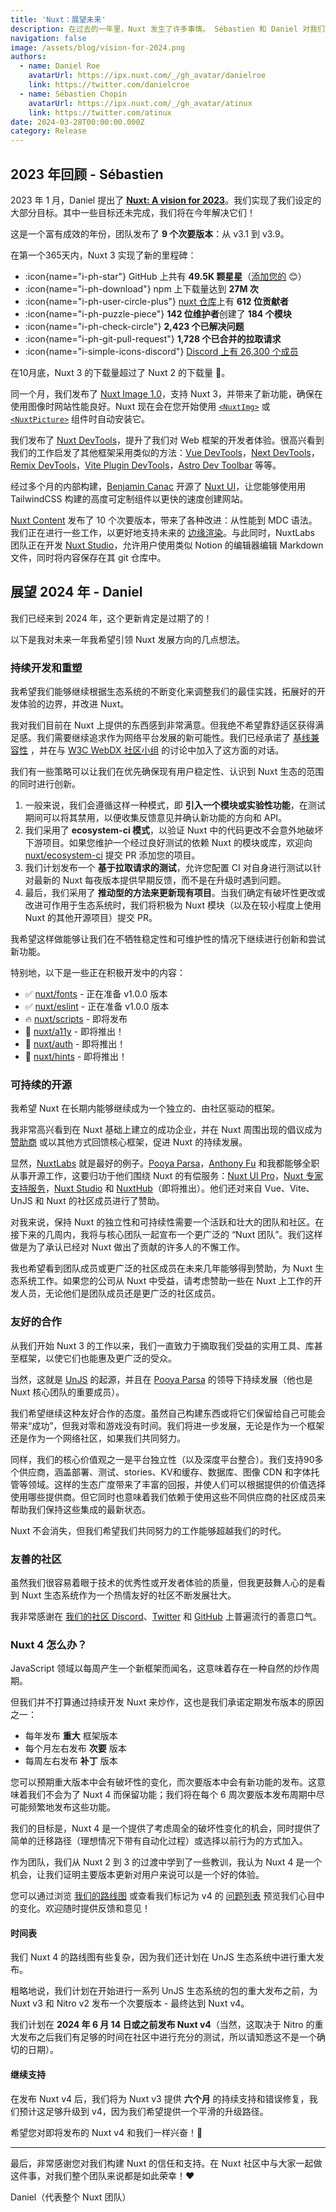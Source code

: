 ```yaml
---
title: 'Nuxt：展望未来'
description: 在过去的一年里，Nuxt 发生了许多事情。 Sébastien 和 Daniel 对我们取得的成就以及下一步的计划进行了分享。
navigation: false
image: /assets/blog/vision-for-2024.png
authors:
  - name: Daniel Roe
    avatarUrl: https://ipx.nuxt.com/_/gh_avatar/danielroe
    link: https://twitter.com/danielcroe
  - name: Sébastien Chopin
    avatarUrl: https://ipx.nuxt.com/_/gh_avatar/atinux
    link: https://twitter.com/atinux
date: 2024-03-28T00:00:00.000Z
category: Release
---
```


## 2023 年回顾 - Sébastien

2023 年 1 月，Daniel 提出了 [**Nuxt: A vision for 2023**](/blog/vision-2023)。我们实现了我们设定的大部分目标。其中一些目标还未完成，我们将在今年解决它们！

这是一个富有成效的年份，团队发布了 **9 个次要版本**：从 v3.1 到 v3.9。

在第一个365天内，Nuxt 3 实现了新的里程碑：

- :icon{name="i-ph-star"} GitHub 上共有 **49.5K 颗星星**（[添加您的](https://github.com/nuxt/nuxt) 😊）
- :icon{name="i-ph-download"} npm 上下载量达到 **27M 次**
- :icon{name="i-ph-user-circle-plus"} [nuxt 仓库](https://github.com/nuxt/nuxt)上有 **612 位贡献者**
- :icon{name="i-ph-puzzle-piece"} **142 位维护者**创建了 **184 个模块**
- :icon{name="i-ph-check-circle"} **2,423 个已解决问题**
- :icon{name="i-ph-git-pull-request"} **1,728 个已合并的拉取请求**
- :icon{name="i-simple-icons-discord"} [Discord 上有 26,300 个成员](https://chat.nuxt.dev)

在10月底，Nuxt 3 的下载量超过了 Nuxt 2 的下载量 🚀。

同一个月，我们发布了 [Nuxt Image 1.0](https://image.nuxt.com)，支持 Nuxt 3，并带来了新功能，确保在使用图像时网站性能良好。Nuxt 现在会在您开始使用 [`<NuxtImg>`](/docs/api/components/nuxt-img) 或 [`<NuxtPicture>`](/docs/api/components/nuxt-picture) 组件时自动安装它。

我们发布了 [Nuxt DevTools](/blog/nuxt-devtools-v1-0)，提升了我们对 Web 框架的开发者体验。很高兴看到我们的工作启发了其他框架采用类似的方法：[Vue DevTools](https://twitter.com/vuejs/status/1741032977919053865)，[Next DevTools](https://twitter.com/xinyao27/status/1741447261132145133)，[Remix DevTools](https://twitter.com/AlemTuzlak59192/status/1741903214860009539)，[Vite Plugin DevTools](https://github.com/pheno-agency/vite-plugin-devtools)，[Astro Dev Toolbar](https://twitter.com/n_moore/status/1732164645778071888) 等等。

经过多个月的内部构建，[Benjamin Canac](https://github.com/benjamincanac) 开源了 [Nuxt UI](https://ui.nuxt.com)，让您能够使用用 TailwindCSS 构建的高度可定制组件以更快的速度创建网站。

[Nuxt Content](http://content.nuxt.com) 发布了 10 个次要版本，带来了各种改进：从性能到 MDC 语法。我们正在进行一些工作，以更好地支持未来的 [边缘渲染](https://nuxt.com/blog/nuxt-on-the-edge)。与此同时，NuxtLabs 团队正在开发 [Nuxt Studio](https://nuxt.studio)，允许用户使用类似 Notion 的编辑器编辑 Markdown 文件，同时将内容保存在其 git 仓库中。

## 展望 2024 年 - Daniel

我们已经来到 2024 年，这个更新肯定是过期了的！

以下是我对未来一年我希望引领 Nuxt 发展方向的几点想法。

### 持续开发和重塑

我希望我们能够继续根据生态系统的不断变化来调整我们的最佳实践，拓展好的开发体验的边界，并改进 Nuxt。

我对我们目前在 Nuxt 上提供的东西感到非常满意。但我绝不希望靠舒适区获得满足感。我们需要继续追求作为网络平台发展的新可能性。我们已经承诺了 [基线兼容性](https://developer.mozilla.org/en-US/docs/Glossary/Baseline/Compatibility) ，并在与 [W3C WebDX 社区小组](https://github.com/web-platform-dx/web-features) 的讨论中加入了这方面的对话。

我们有一些策略可以让我们在优先确保现有用户稳定性、认识到 Nuxt 生态的范围的同时进行创新。

1. 一般来说，我们会遵循这样一种模式，即 **引入一个模块或实验性功能**，在测试期间可以将其禁用，以便收集反馈意见并确认新功能的方向和 API。
2. 我们采用了 **ecosystem-ci 模式**，以验证 Nuxt 中的代码更改不会意外地破坏下游项目。如果您维护一个经过良好测试的依赖 Nuxt 的模块或库，欢迎向 [nuxt/ecosystem-ci](https://github.com/nuxt/ecosystem-ci) 提交 PR 添加您的项目。
3. 我们计划发布一个 **基于拉取请求的测试**，允许您配置 CI 对自身进行测试以针对最新的 Nuxt 每夜版本提供早期反馈，而不是在升级时遇到问题。
4. 最后，我们采用了 **推动型的方法来更新现有项目**。当我们确定有破坏性更改或改进可作用于生态系统时，我们将积极为 Nuxt 模块（以及在较小程度上使用 Nuxt 的其他开源项目）提交 PR。

我希望这样做能够让我们在不牺牲稳定性和可维护性的情况下继续进行创新和尝试新功能。

特别地，以下是一些正在积极开发中的内容：

- ✅ [nuxt/fonts](https://github.com/nuxt/fonts) - 正在准备 v1.0.0 版本
- ✅ [nuxt/eslint](https://github.com/nuxt/eslint) - 正在准备 v1.0.0 版本
- 🔥 [nuxt/scripts](https://github.com/nuxt/scripts) - 即将发布
- 🚧 [nuxt/a11y](https://github.com/nuxt/a11y) - 即将推出！
- 🚧 [nuxt/auth](https://github.com/nuxt/auth) - 即将推出！
- 🚧 [nuxt/hints](https://github.com/nuxt/hints) - 即将推出！

### 可持续的开源

我希望 Nuxt 在长期内能够继续成为一个独立的、由社区驱动的框架。

我非常高兴看到在 Nuxt 基础上建立的成功企业，并在 Nuxt 周围出现的倡议成为 [赞助商](/enterprise/sponsors) 或以其他方式回馈核心框架，促进 Nuxt 的持续发展。

显然，[NuxtLabs](https://nuxtlabs.com) 就是最好的例子。[Pooya Parsa](https://github.com/pi0)，[Anthony Fu](https://github.com/antfu) 和我都能够全职从事开源工作，这要归功于他们围绕 Nuxt 的有偿服务：[Nuxt UI Pro](https://ui.nuxt.com/pro/getting-started)，[Nuxt 专家支持服务](/enterprise/support)，[Nuxt Studio](https://nuxt.studio/) 和 [NuxtHub](https://hub.nuxt.com/)（即将推出）。他们还对来自 Vue、Vite、UnJS 和 Nuxt 的社区成员进行了赞助。

对我来说，保持 Nuxt 的独立性和可持续性需要一个活跃和壮大的团队和社区。在接下来的几周内，我将与核心团队一起宣布一个更广泛的 “Nuxt 团队”。我们这样做是为了承认已经对 Nuxt 做出了贡献的许多人的不懈工作。

我也希望看到团队成员或更广泛的社区成员在未来几年能够得到赞助，为 Nuxt 生态系统工作。如果您的公司从 Nuxt 中受益，请考虑赞助一些在 Nuxt 上工作的开发人员，无论他们是团队成员还是更广泛的社区成员。

### 友好的合作

从我们开始 Nuxt 3 的工作以来，我们一直致力于摘取我们受益的实用工具、库甚至框架，以使它们也能惠及更广泛的受众。

当然，这就是 [UnJS](https://unjs.zhcndoc.com/) 的起源，并且在 [Pooya Parsa](https://github.com/pi0) 的领导下持续发展（他也是 Nuxt 核心团队的重要成员）。

我们希望继续这种友好合作的态度。虽然自己构建东西或将它们保留给自己可能会带来“成功”，但我对零和游戏没有时间。我们将进一步发展，无论是作为一个框架还是作为一个网络社区，如果我们共同努力。

同样，我们的核心价值观之一是平台独立性（以及深度平台整合）。我们支持90多个供应商，涵盖部署、测试、stories、KV和缓存、数据库、图像 CDN 和字体托管等领域。这样的生态广度带来了丰富的回报，并使人们可以根据提供的价值选择使用哪些提供商。但它同时也意味着我们依赖于使用这些不同供应商的社区成员来帮助我们保持这些集成的最新状态。

Nuxt 不会消失，但我们希望我们共同努力的工作能够超越我们的时代。

### 友善的社区

虽然我们很容易着眼于技术的优秀性或开发者体验的质量，但我更鼓舞人心的是看到 Nuxt 生态系统作为一个热情友好的社区不断发展壮大。

我非常感谢在 [我们的社区 Discord](https://chat.nuxt.dev)、[Twitter](https://twitter.com/nuxt_js) 和 [GitHub](https://github.com/nuxt/nuxt) 上普遍流行的善意口气。

### Nuxt 4 怎么办？

JavaScript 领域以每周产生一个新框架而闻名，这意味着存在一种自然的炒作周期。

但我们并不打算通过持续开发 Nuxt 来炒作，这也是我们承诺定期发布版本的原因之一：

- 每年发布 **重大** 框架版本
- 每个月左右发布 **次要** 版本
- 每周左右发布 **补丁** 版本

您可以预期重大版本中会有破坏性的变化，而次要版本中会有新功能的发布。这意味着我们不会为了 Nuxt 4 而保留功能；我们将在每个 6 周次要版本发布周期中尽可能频繁地发布这些功能。

我们的目标是，Nuxt 4 是一个提供了考虑周全的破坏性变化的机会，同时提供了简单的迁移路径（理想情况下带有自动化过程）或选择以前行为的方式加入。

作为团队，我们从 Nuxt 2 到 3 的过渡中学到了一些教训，我认为 Nuxt 4 是一个机会，让我们证明主要版本更新对用户来说可以是一个好的体验。

您可以通过浏览 [我们的路线图](https://github.com/orgs/nuxt/projects/8/views/4) 或查看我们标记为 v4 的 [问题列表](https://github.com/nuxt/nuxt/issues?q=is\:issue+label:4.x) 预览我们心目中的变化。欢迎随时提供反馈和意见！

#### 时间表

我们 Nuxt 4 的路线图有些复杂，因为我们还计划在 UnJS 生态系统中进行重大发布。

粗略地说，我们计划在开始进行一系列 UnJS 生态系统的包的重大发布之前，为 Nuxt v3 和 Nitro v2 发布一个次要版本 - 最终达到 Nuxt v4。

我们计划在 **2024 年 6 月 14 日或之前发布 Nuxt v4**（当然，这取决于 Nitro 的重大发布之后我们有足够的时间在社区中进行充分的测试，所以请知悉这不是一个确切的日期）。

#### 继续支持

在发布 Nuxt v4 后，我们将为 Nuxt v3 提供 **六个月** 的持续支持和错误修复，我们预计这足够升级到 v4，因为我们希望提供一个平滑的升级路径。

希望您对即将发布的 Nuxt v4 和我们一样兴奋！🎉

---

最后，非常感谢您对我们构建 Nuxt 的信任和支持。在 Nuxt 社区中与大家一起做这件事，对我们整个团队来说都是如此荣幸！❤️

Daniel（代表整个 Nuxt 团队）

